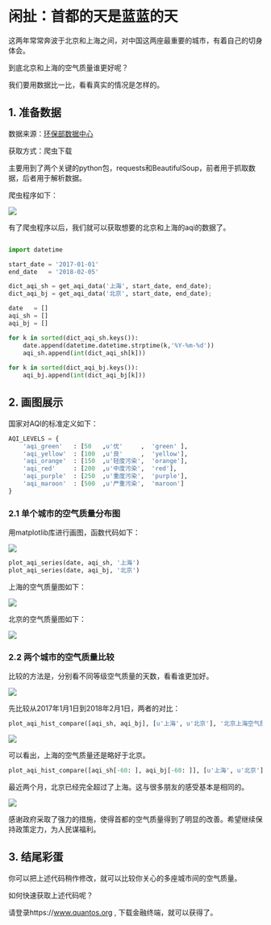 # 闲扯：首都的天是蓝蓝的天

这两年常常奔波于北京和上海之间，对中国这两座最重要的城市，有着自己的切身体会。

到底北京和上海的空气质量谁更好呢？

我们要用数据比一比，看看真实的情况是怎样的。

## 1. 准备数据

数据来源：[环保部数据中心](http://datacenter.mep.gov.cn/index)

获取方式：爬虫下载

主要用到了两个关键的python包，requests和BeautifulSoup，前者用于抓取数据，后者用于解析数据。

爬虫程序如下：

![](https://github.com/PKUJohnson/LearnJaqsByExample/blob/master/image/get_aqi_data.png)

有了爬虫程序以后，我们就可以获取想要的北京和上海的aqi的数据了。

```python

import datetime

start_date = '2017-01-01'
end_date   = '2018-02-05'

dict_aqi_sh = get_aqi_data('上海', start_date, end_date);
dict_aqi_bj = get_aqi_data('北京', start_date, end_date);

date   = []
aqi_sh = []
aqi_bj = []

for k in sorted(dict_aqi_sh.keys()):
    date.append(datetime.datetime.strptime(k,'%Y-%m-%d'))
    aqi_sh.append(int(dict_aqi_sh[k]))
    
for k in sorted(dict_aqi_bj.keys()):
    aqi_bj.append(int(dict_aqi_bj[k]))
```

## 2. 画图展示

国家对AQI的标准定义如下：

```python
AQI_LEVELS = {
    'aqi_green'   : [50   ,u'优'     ,  'green' ],
    'aqi_yellow'  : [100  ,u'良'     ,  'yellow'], 
    'aqi_orange'  : [150  ,u'轻度污染',  'orange'],
    'aqi_red'     : [200  ,u'中度污染',  'red'],
    'aqi_purple'  : [250  ,u'重度污染',  'purple'],
    'aqi_maroon'  : [500  ,u'严重污染',  'maroon']
}
```

### 2.1 单个城市的空气质量分布图

用matplotlib库进行画图，函数代码如下：

![](https://github.com/PKUJohnson/LearnJaqsByExample/blob/master/image/plot_aqi_series.png)

```python
plot_aqi_series(date, aqi_sh, '上海')
plot_aqi_series(date, aqi_bj, '北京')
```

上海的空气质量图如下：

![](https://github.com/PKUJohnson/LearnJaqsByExample/blob/master/image/aqi_sh.png)

北京的空气质量图如下：

![](https://github.com/PKUJohnson/LearnJaqsByExample/blob/master/image/aqi_bj.png)

### 2.2 两个城市的空气质量比较

比较的方法是，分别看不同等级空气质量的天数，看看谁更加好。

![](https://github.com/PKUJohnson/LearnJaqsByExample/blob/master/image/plot_aqi_hist_compare.png)

先比较从2017年1月1日到2018年2月1日，两者的对比：

```python
plot_aqi_hist_compare([aqi_sh, aqi_bj], [u'上海', u'北京'], '北京上海空气质量比较')
```

![](https://github.com/PKUJohnson/LearnJaqsByExample/blob/master/image/aqi_bj_sh_1.png)

可以看出，上海的空气质量还是略好于北京。

```python
plot_aqi_hist_compare([aqi_sh[-60: ], aqi_bj[-60: ]], [u'上海', u'北京'], '北京上海【近两个月】空气质量比较')
```

最近两个月，北京已经完全超过了上海。这与很多朋友的感受基本是相同的。

![](https://github.com/PKUJohnson/LearnJaqsByExample/blob/master/image/aqi_bj_sh_2m.png)

感谢政府采取了强力的措施，使得首都的空气质量得到了明显的改善。希望继续保持政策定力，为人民谋福利。

## 3. 结尾彩蛋

你可以把上述代码稍作修改，就可以比较你关心的多座城市间的空气质量。

如何快速获取上述代码呢？

请登录https://www.quantos.org , 下载金融终端，就可以获得了。



